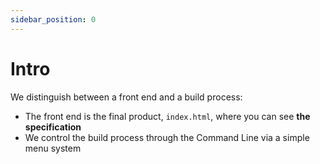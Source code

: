 ```yaml
---
sidebar_position: 0
---
```


# Intro

We distinguish between a front end and a build process:

- The front end is the final product, `index.html`, where you can see **the specification**
- We control the build process through the Command Line via a simple menu system

